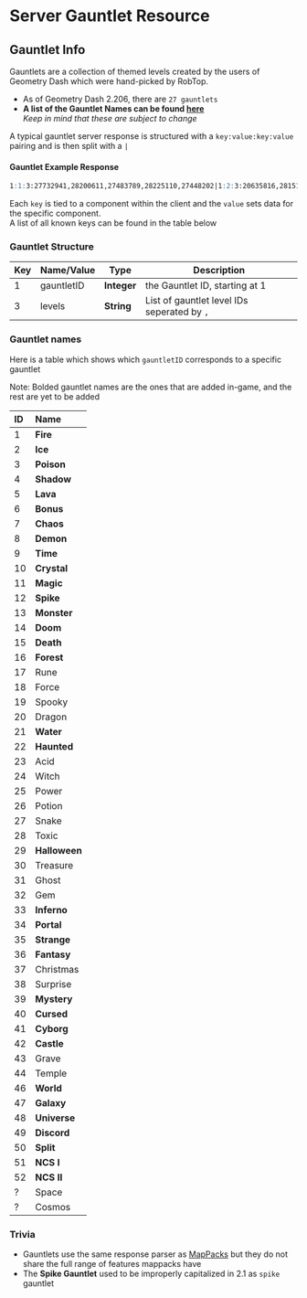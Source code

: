 # Server Gauntlet Resource

## Gauntlet Info

Gauntlets are a collection of themed levels created by the users of Geometry Dash which were hand-picked by RobTop.

 - As of Geometry Dash 2.206, there are `27 gauntlets`
 - **A list of the Gauntlet Names can be found [here](/resources/server/gauntlet?id=gauntlet-names)**<br/>*Keep in mind that these are subject to change*

A typical gauntlet server response is structured with a `key:value:key:value` pairing and is then split with a `|`
<!-- tabs:start -->

#### **Gauntlet Example Response**
```md
1:1:3:27732941,28200611,27483789,28225110,27448202|1:2:3:20635816,28151870,25969464,24302376,27399722 
```
<!-- tabs:end -->

Each `key` is tied to a component within the client and the `value` sets data for the specific component.  
A list of all known keys can be found in the table below

### Gauntlet Structure

| Key | Name/Value | Type       | Description                           |
| --- | ---------- | ---------- | ------------------------------------- |
| 1   | gauntletID | **Integer**| the Gauntlet ID, starting at 1        |
| 3   | levels     | **String** | List of gauntlet level IDs seperated by `,`|

### Gauntlet names

Here is a table which shows which `gauntletID` corresponds to a specific gauntlet

<!-- table made with a json to mdtable script so it looks ugky :/-->
Note: Bolded gauntlet names are the ones that are added in-game, and the rest are yet to be added

| ID | Name |
|:---|:-----|
| 1  | **Fire** |
| 2  | **Ice** |
| 3  | **Poison** |
| 4  | **Shadow** |
| 5  | **Lava** |
| 6  | **Bonus** |
| 7  | **Chaos** |
| 8  | **Demon** |
| 9  | **Time** |
| 10 | **Crystal** |
| 11 | **Magic** |
| 12 | **Spike**|
| 13 | **Monster** |
| 14 | **Doom** |
| 15 | **Death** |
| 16 | **Forest** |
| 17 | Rune |
| 18 | Force |
| 19 | Spooky |
| 20 | Dragon |
| 21 | **Water** |
| 22 | **Haunted** |
| 23 | Acid |
| 24 | Witch |
| 25 | Power |
| 26 | Potion |
| 27 | Snake |
| 28 | Toxic |
| 29 | **Halloween** |
| 30 | Treasure |
| 31 | Ghost |
| 32 | Gem |
| 33 | **Inferno** |
| 34 | **Portal** |
| 35 | **Strange** |
| 36 | **Fantasy** |
| 37 | Christmas |
| 38 | Surprise |
| 39 | **Mystery** |
| 40 | **Cursed** |
| 41 | **Cyborg** |
| 42 | **Castle** |
| 43 | Grave |
| 44 | Temple |
| 46 | **World** |
| 47 | **Galaxy** |
| 48 | **Universe** |
| 49 | **Discord** |
| 50 | **Split** |
| 51 | **NCS I** |
| 52 | **NCS II** |
| ?  | Space |
| ?  | Cosmos |

### Trivia

- Gauntlets use the same response parser as [MapPacks](/resources/server/mappack) but they do not share the full range of features mappacks have
- The **Spike Gauntlet** used to be improperly capitalized in 2.1 as `spike` gauntlet
